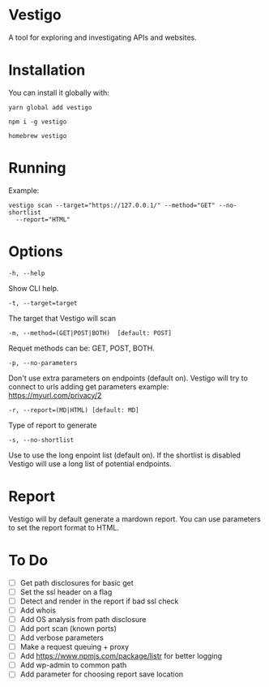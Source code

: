 # Vestigo
 
 A tool for exploring and investigating APIs and websites.

# Installation

You can install it globally with:

```
yarn global add vestigo
```

```
npm i -g vestigo
```

```
homebrew vestigo
```

# Running

Example:

```
vestigo scan --target="https://127.0.0.1/" --method="GET" --no-shortlist 
  --report="HTML"
```

# Options

```
-h, --help
```
Show CLI help.

```
-t, --target=target
```
The target that Vestigo will scan

```
-m, --method=(GET|POST|BOTH)  [default: POST]
```
Requet methods can be: GET, POST, BOTH.

```
-p, --no-parameters
```
Don't use extra parameters on endpoints (default on). Vestigo will try to connect to urls adding get parameters example: https://myurl.com/privacy/2

```
-r, --report=(MD|HTML) [default: MD]
```
Type of report to generate

```
-s, --no-shortlist
```
Use to use the long enpoint list (default on). If the shortlist is disabled Vestigo will use a long list of potential endpoints.

# Report

Vestigo will by default generate a mardown report. You can use parameters to set the report format to HTML.

# To Do

- [ ] Get path disclosures for basic get
- [ ] Set the ssl header on a flag
- [ ] Detect and render in the report if bad ssl check
- [ ] Add whois
- [ ] Add OS analysis from path disclosure
- [ ] Add port scan (known ports)
- [ ] Add verbose parameters
- [ ] Make a request queuing + proxy
- [ ] Add https://www.npmjs.com/package/listr for better logging
- [ ] Add wp-admin to common path
- [ ] Add parameter for choosing report save location

